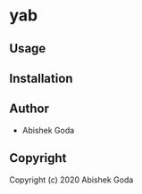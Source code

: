 # yab



## Usage

## Installation

## Author

* Abishek Goda

## Copyright

Copyright (c) 2020 Abishek Goda

